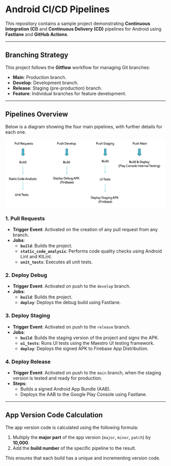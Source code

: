 # Android CI/CD Pipelines

This repository contains a sample project demonstrating **Continuous Integration (CI)** and **Continuous Delivery (CD)** pipelines for Android using **Fastlane** and **GitHub Actions**.

---

## Branching Strategy

This project follows the **Gitflow** workflow for managing Git branches:

- **Main**: Production branch.
- **Develop**: Development branch.
- **Release**: Staging (pre-production) branch.
- **Feature**: Individual branches for feature development.

---

## Pipelines Overview

Below is a diagram showing the four main pipelines, with further details for each one.

![Pipeline Diagram](./android-ci-cd.png)

### 1. Pull Requests
- **Trigger Event**: Activated on the creation of any pull request from any branch.
- **Jobs**:
  - **`build`**: Builds the project.
  - **`static_code_analysis`**: Performs code quality checks using Android Lint and KtLint.
  - **`unit_tests`**: Executes all unit tests.

### 2. Deploy Debug
- **Trigger Event**: Activated on push to the `develop` branch.
- **Jobs**:
  - **`build`**: Builds the project.
  - **`deploy`**: Deploys the debug build using Fastlane.

### 3. Deploy Staging
- **Trigger Event**: Activated on push to the `release` branch.
- **Jobs**:
  - **`build`**: Builds the staging version of the project and signs the APK.
  - **`ui_tests`**: Runs UI tests using the Maestro UI testing framework.
  - **`deploy`**: Deploys the signed APK to Firebase App Distribution.

### 4. Deploy Release
- **Trigger Event**: Activated on push to the `main` branch, when the staging version is tested and ready for production.
- **Steps**:
  - Builds a signed Android App Bundle (AAB).
  - Deploys the AAB to the Google Play Console using Fastlane.

---

## App Version Code Calculation

The app version code is calculated using the following formula:
1. Multiply the **major part** of the app version (`major`, `minor`, `patch`) by **10,000**.
2. Add the **build number** of the specific pipeline to the result.

This ensures that each build has a unique and incrementing version code.

